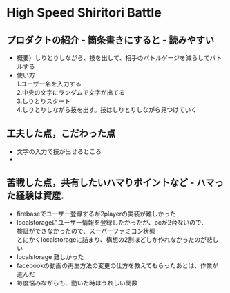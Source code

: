  # High Speed Shiritori Battle
## プロダクトの紹介 - 箇条書きにすると - 読みやすい
- 概要）しりとりしながら、技を出して、相手のバトルゲージを減らしてバトルする
- 使い方  
  1.ユーザー名を入力する  
  2.中央の文字にランダムで文字が出てる  
  3.しりとりスタート  
  4.しりとりしながら技を出す。技はしりとりしながら見つけていく
## 工夫した点，こだわった点
- 文字の入力で技が出せるところ  
- 
## 苦戦した点，共有したいハマりポイントなど - ハマった経験は資産.
- firebaseでユーザー登録するが2playerの実装が難しかった
- localstorageにユーザー情報を登録したかったが、pcが2台ないので、  
  検証ができなかったので、スーパーファミコン状態  
  とにかくlocalstorageに詰まり、構想の2割ほどしか作れなかったのが悲しい  
- localstorage 難しかった
- facebookの動画の再生方法の変更の仕方を教えてもらったあとは、作業が進んだ  
- 毎度悩みながらも、動いた時はうれしい関数  